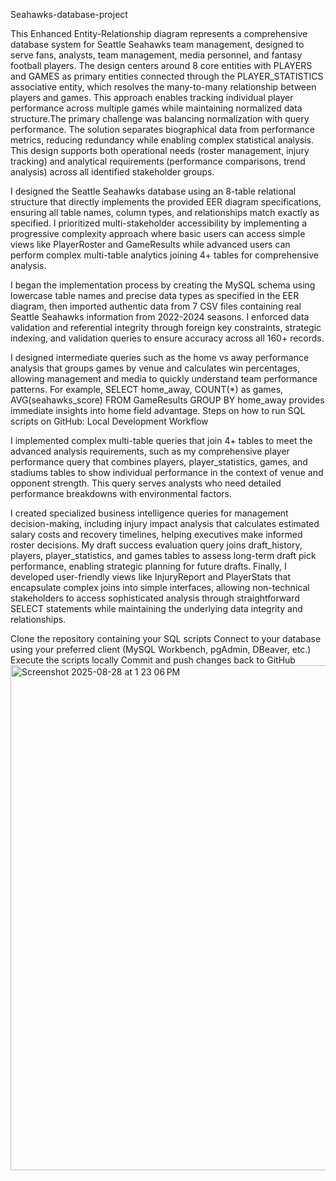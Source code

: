 Seahawks-database-project

This Enhanced Entity-Relationship diagram represents a comprehensive database system for Seattle Seahawks team management, designed to serve fans, analysts, team management, media personnel, and fantasy football players. The design centers around 8 core entities with PLAYERS and GAMES as primary entities connected through the PLAYER_STATISTICS associative entity, which resolves the many-to-many relationship between players and games. This approach enables tracking individual player performance across multiple games while maintaining normalized data structure.The primary challenge was balancing normalization with query performance. The solution separates biographical data from performance metrics, reducing redundancy while enabling complex statistical analysis. This design supports both operational needs (roster management, injury tracking) and analytical requirements (performance comparisons, trend analysis) across all identified stakeholder groups.

I designed the Seattle Seahawks database using an 8-table relational structure that directly implements the provided EER diagram specifications, ensuring all table names, column types, and relationships match exactly as specified. I prioritized multi-stakeholder accessibility by implementing a progressive complexity approach where basic users can access simple views like PlayerRoster and GameResults while advanced users can perform complex multi-table analytics joining 4+ tables for comprehensive analysis.

I began the implementation process by creating the MySQL schema using lowercase table names and precise data types as specified in the EER diagram, then imported authentic data from 7 CSV files containing real Seattle Seahawks information from 2022-2024 seasons. I enforced data validation and referential integrity through foreign key constraints, strategic indexing, and validation queries to ensure accuracy across all 160+ records.

I designed intermediate queries such as the home vs away performance analysis that groups games by venue and calculates win percentages, allowing management and media to quickly understand team performance patterns. For example, SELECT home_away, COUNT(*) as games, AVG(seahawks_score) FROM GameResults GROUP BY home_away provides immediate insights into home field advantage.
Steps on how to run SQL scripts on GitHub: Local Development Workflow

I implemented complex multi-table queries that join 4+ tables to meet the advanced analysis requirements, such as my comprehensive player performance query that combines players, player_statistics, games, and stadiums tables to show individual performance in the context of venue and opponent strength. This query serves analysts who need detailed performance breakdowns with environmental factors.

I created specialized business intelligence queries for management decision-making, including injury impact analysis that calculates estimated salary costs and recovery timelines, helping executives make informed roster decisions. My draft success evaluation query joins draft_history, players, player_statistics, and games tables to assess long-term draft pick performance, enabling strategic planning for future drafts.
Finally, I developed user-friendly views like InjuryReport and PlayerStats that encapsulate complex joins into simple interfaces, allowing non-technical stakeholders to access sophisticated analysis through straightforward SELECT statements while maintaining the underlying data integrity and relationships.

Clone the repository containing your SQL scripts Connect to your database using your preferred client (MySQL Workbench, pgAdmin, DBeaver, etc.) Execute the scripts locally Commit and push changes back to GitHub
<img width="960" height="808" alt="Screenshot 2025-08-28 at 1 23 06 PM" src="https://github.com/user-attachments/assets/28872d8a-7e9d-4e48-b2aa-3d782d73b05e" />
